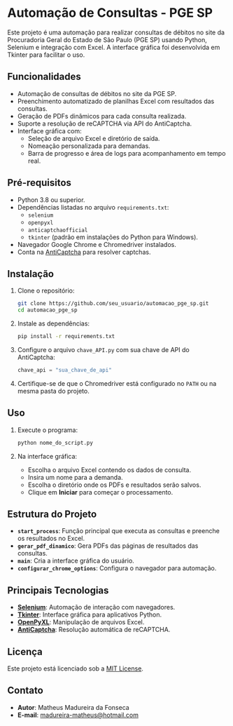 # Automação de Consultas - PGE SP

Este projeto é uma automação para realizar consultas de débitos no site da Procuradoria Geral do Estado de São Paulo (PGE SP) usando Python, Selenium e integração com Excel. A interface gráfica foi desenvolvida em Tkinter para facilitar o uso.

## Funcionalidades
- Automação de consultas de débitos no site da PGE SP.
- Preenchimento automatizado de planilhas Excel com resultados das consultas.
- Geração de PDFs dinâmicos para cada consulta realizada.
- Suporte a resolução de reCAPTCHA via API do AntiCaptcha.
- Interface gráfica com:
  - Seleção de arquivo Excel e diretório de saída.
  - Nomeação personalizada para demandas.
  - Barra de progresso e área de logs para acompanhamento em tempo real.

## Pré-requisitos
- Python 3.8 ou superior.
- Dependências listadas no arquivo `requirements.txt`:
  - `selenium`
  - `openpyxl`
  - `anticaptchaofficial`
  - `tkinter` (padrão em instalações do Python para Windows).
- Navegador Google Chrome e Chromedriver instalados.
- Conta na [AntiCaptcha](https://anti-captcha.com/) para resolver captchas.

## Instalação

1. Clone o repositório:
   ```bash
   git clone https://github.com/seu_usuario/automacao_pge_sp.git
   cd automacao_pge_sp
   ```

2. Instale as dependências:
   ```bash
   pip install -r requirements.txt
   ```

3. Configure o arquivo `chave_API.py` com sua chave de API do AntiCaptcha:
   ```python
   chave_api = "sua_chave_de_api"
   ```

4. Certifique-se de que o Chromedriver está configurado no `PATH` ou na mesma pasta do projeto.

## Uso

1. Execute o programa:
   ```bash
   python nome_do_script.py
   ```

2. Na interface gráfica:
   - Escolha o arquivo Excel contendo os dados de consulta.
   - Insira um nome para a demanda.
   - Escolha o diretório onde os PDFs e resultados serão salvos.
   - Clique em **Iniciar** para começar o processamento.

## Estrutura do Projeto

- **`start_process`**: Função principal que executa as consultas e preenche os resultados no Excel.
- **`gerar_pdf_dinamico`**: Gera PDFs das páginas de resultados das consultas.
- **`main`**: Cria a interface gráfica do usuário.
- **`configurar_chrome_options`**: Configura o navegador para automação.

## Principais Tecnologias
- **[Selenium](https://www.selenium.dev/)**: Automação de interação com navegadores.
- **[Tkinter](https://docs.python.org/3/library/tkinter.html)**: Interface gráfica para aplicativos Python.
- **[OpenPyXL](https://openpyxl.readthedocs.io/)**: Manipulação de arquivos Excel.
- **[AntiCaptcha](https://anti-captcha.com/)**: Resolução automática de reCAPTCHA.

## Licença
Este projeto está licenciado sob a [MIT License](LICENSE).

## Contato
- **Autor**: Matheus Madureira da Fonseca
- **E-mail**: madureira-matheus@hotmail.com
